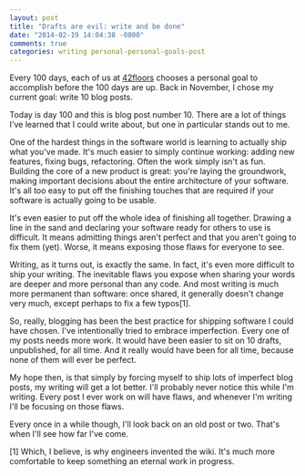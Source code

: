 ```yaml
---
layout: post
title: "Drafts are evil: write and be done"
date: "2014-02-19 14:04:38 -0800"
comments: true
categories: writing personal-personal-goals-post
---
```

Every 100 days, each of us at [42floors](http://www.42floors.com) chooses a personal goal to
accomplish before the 100 days are up. Back in November, I chose my current goal: write 10 blog
posts.

Today is day 100 and this is blog post number 10. There are a lot of things I've learned that I
could write about, but one in particular stands out to me.

One of the hardest things in the software world is learning to actually ship what you've made. It's
much easier to simply continue working: adding new features, fixing bugs, refactoring. Often the
work simply isn't as fun. Building the core of a new product is great: you're laying the groundwork,
making important decisions about the entire architecture of your software. It's all too easy to put
off the finishing touches that are required if your software is actually going to be usable.

It's even easier to put off the whole idea of finishing all together. Drawing a line in the sand and
declaring your software ready for others to use is difficult. It means admitting things
aren't perfect and that you aren't going to fix them (yet). Worse, it means exposing those flaws for
everyone to see.

Writing, as it turns out, is exactly the same. In fact, it's even more difficult to ship your
writing. The inevitable flaws you expose when sharing your words are deeper and more personal than
any code. And most writing is much more permanent than software: once shared, it generally doesn't
change very much, except perhaps to fix a few typos[1].

So, really, blogging has been the best practice for shipping software I could have chosen. I've
intentionally tried to embrace imperfection. Every one of my posts needs more work. It would have
been easier to sit on 10 drafts, unpublished, for all time. And it really would have been for all time,
because none of them will ever be perfect.

My hope then, is that simply by forcing myself to ship lots of imperfect blog posts, my writing will
get a lot better. I'll probably never notice this while I'm writing. Every post I ever
work on will have flaws, and whenever I'm writing I'll be focusing on those flaws.

Every once in a while though, I'll look back on an old post or two. That's when I'll see how far
I've come.

[1] Which, I believe, is why engineers invented the wiki. It's much more comfortable to keep
something an eternal work in progress.
